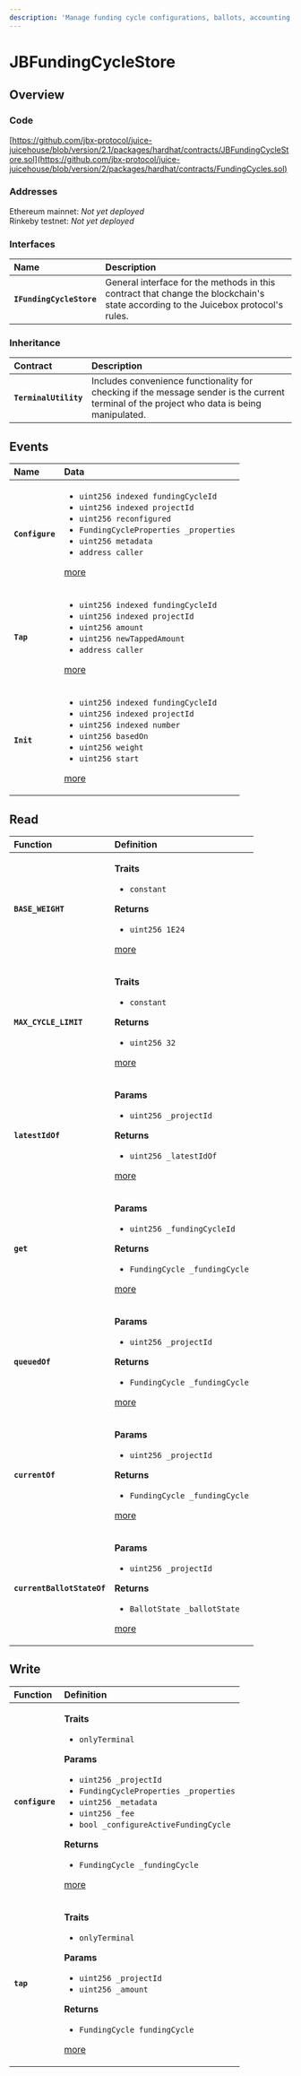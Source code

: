 ```yaml
---
description: 'Manage funding cycle configurations, ballots, accounting, and scheduling.'
---
```


# JBFundingCycleStore

## Overview

### Code

[https://github.com/jbx-protocol/juice-juicehouse/blob/version/2.1/packages/hardhat/contracts/JBFundingCycleStore.sol](https://github.com/jbx-protocol/juice-juicehouse/blob/version/2/packages/hardhat/contracts/FundingCycles.sol)

### **Addresses**

Ethereum mainnet: _Not yet deployed_  
Rinkeby testnet: _Not yet deployed_

### **Interfaces**

| Name | Description |
| :--- | :--- |
| **`IFundingCycleStore`** | General interface for the methods in this contract that change the blockchain's state according to the Juicebox protocol's rules. |

### **Inheritance**

| Contract | Description |
| :--- | :--- |
| **`TerminalUtility`** | Includes convenience functionality for checking if the message sender is the current terminal of the project who data is being manipulated. |

## Events

<table>
  <thead>
    <tr>
      <th style="text-align:left">Name</th>
      <th style="text-align:left">Data</th>
    </tr>
  </thead>
  <tbody>
    <tr>
      <td style="text-align:left"><b><code>Configure</code></b>
      </td>
      <td style="text-align:left">
        <ul>
          <li><code>uint256 indexed fundingCycleId</code> 
          </li>
          <li><code>uint256 indexed projectId</code> 
          </li>
          <li><code>uint256 reconfigured</code> 
          </li>
          <li><code>FundingCycleProperties _properties</code> 
          </li>
          <li><code>uint256 metadata</code> 
          </li>
          <li><code>address caller</code>
          </li>
        </ul>
        <p><a href="events/configure.md">more</a>
        </p>
      </td>
    </tr>
    <tr>
      <td style="text-align:left"><b><code>Tap</code></b>
      </td>
      <td style="text-align:left">
        <ul>
          <li><code>uint256 indexed fundingCycleId</code> 
          </li>
          <li><code>uint256 indexed projectId</code> 
          </li>
          <li><code>uint256 amount</code> 
          </li>
          <li><code>uint256 newTappedAmount</code> 
          </li>
          <li><code>address caller</code>
          </li>
        </ul>
        <p><a href="events/tap.md">more</a>
        </p>
      </td>
    </tr>
    <tr>
      <td style="text-align:left"><b><code>Init</code></b>
      </td>
      <td style="text-align:left">
        <ul>
          <li><code>uint256 indexed fundingCycleId</code> 
          </li>
          <li><code>uint256 indexed projectId</code> 
          </li>
          <li><code>uint256 indexed number</code> 
          </li>
          <li><code>uint256 basedOn</code> 
          </li>
          <li><code>uint256 weight</code> 
          </li>
          <li><code>uint256 start</code>
          </li>
        </ul>
        <p><a href="events/init.md">more</a>
        </p>
      </td>
    </tr>
  </tbody>
</table>

## Read

<table>
  <thead>
    <tr>
      <th style="text-align:left">Function</th>
      <th style="text-align:left">Definition</th>
    </tr>
  </thead>
  <tbody>
    <tr>
      <td style="text-align:left"><b><code>BASE_WEIGHT</code></b>
      </td>
      <td style="text-align:left">
        <p><b>Traits</b>
        </p>
        <ul>
          <li><code>constant</code>
          </li>
        </ul>
        <p><b>Returns</b>
        </p>
        <ul>
          <li><code>uint256 1E24</code>
          </li>
        </ul>
        <p><a href="read/base_weight.md">more</a>
        </p>
      </td>
    </tr>
    <tr>
      <td style="text-align:left"><b><code>MAX_CYCLE_LIMIT</code></b>
      </td>
      <td style="text-align:left">
        <p><b>Traits</b>
        </p>
        <ul>
          <li><code>constant</code>
          </li>
        </ul>
        <p><b>Returns</b>
        </p>
        <ul>
          <li><code>uint256 32</code>
          </li>
        </ul>
        <p><a href="read/max_cycle_limit.md">more</a>
        </p>
      </td>
    </tr>
    <tr>
      <td style="text-align:left"><b><code>latestIdOf</code></b>
      </td>
      <td style="text-align:left">
        <p><b>Params</b>
        </p>
        <ul>
          <li><code>uint256 _projectId</code>
          </li>
        </ul>
        <p><b>Returns</b>
        </p>
        <ul>
          <li><code>uint256 _latestIdOf</code>
          </li>
        </ul>
        <p><a href="read/latestidof.md">more</a>
        </p>
      </td>
    </tr>
    <tr>
      <td style="text-align:left"><b><code>get</code></b>
      </td>
      <td style="text-align:left">
        <p><b>Params</b>
        </p>
        <ul>
          <li><code>uint256 _fundingCycleId</code>
          </li>
        </ul>
        <p><b>Returns</b>
        </p>
        <ul>
          <li><code>FundingCycle _fundingCycle</code>
          </li>
        </ul>
        <p><a href="read/get.md">more</a>
        </p>
      </td>
    </tr>
    <tr>
      <td style="text-align:left"><b><code>queuedOf</code></b>
      </td>
      <td style="text-align:left">
        <p><b>Params</b>
        </p>
        <ul>
          <li><code>uint256 _projectId</code>
          </li>
        </ul>
        <p><b>Returns</b>
        </p>
        <ul>
          <li><code>FundingCycle _fundingCycle</code>
          </li>
        </ul>
        <p><a href="read/queuedof.md">more</a>
        </p>
      </td>
    </tr>
    <tr>
      <td style="text-align:left"><b><code>currentOf</code></b>
      </td>
      <td style="text-align:left">
        <p><b>Params</b>
        </p>
        <ul>
          <li><code>uint256 _projectId</code>
          </li>
        </ul>
        <p><b>Returns</b>
        </p>
        <ul>
          <li><code>FundingCycle _fundingCycle</code>
          </li>
        </ul>
        <p><a href="read/currentof.md">more</a>
        </p>
      </td>
    </tr>
    <tr>
      <td style="text-align:left"><b><code>currentBallotStateOf</code></b>
      </td>
      <td style="text-align:left">
        <p><b>Params</b>
        </p>
        <ul>
          <li><code>uint256 _projectId</code>
          </li>
        </ul>
        <p><b>Returns</b>
        </p>
        <ul>
          <li><code>BallotState _ballotState</code>
          </li>
        </ul>
        <p><a href="read/currentballotstateof.md">more</a>
        </p>
      </td>
    </tr>
  </tbody>
</table>

## Write

<table>
  <thead>
    <tr>
      <th style="text-align:left">Function</th>
      <th style="text-align:left">Definition</th>
    </tr>
  </thead>
  <tbody>
    <tr>
      <td style="text-align:left"><b><code>configure</code></b>
      </td>
      <td style="text-align:left">
        <p><b>Traits</b>
        </p>
        <ul>
          <li><code>onlyTerminal</code>
          </li>
        </ul>
        <p><b>Params</b>
        </p>
        <ul>
          <li><code>uint256 _projectId</code> 
          </li>
          <li><code>FundingCycleProperties _properties</code> 
          </li>
          <li><code>uint256 _metadata</code> 
          </li>
          <li><code>uint256 _fee</code> 
          </li>
          <li><code>bool _configureActiveFundingCycle</code>
          </li>
        </ul>
        <p><b>Returns</b>
        </p>
        <ul>
          <li><code>FundingCycle _fundingCycle</code>
          </li>
        </ul>
        <p><a href="write/configure.md">more</a>
        </p>
      </td>
    </tr>
    <tr>
      <td style="text-align:left"><b><code>tap</code></b>
      </td>
      <td style="text-align:left">
        <p><b>Traits</b>
        </p>
        <ul>
          <li><code>onlyTerminal</code>
          </li>
        </ul>
        <p><b>Params</b>
        </p>
        <ul>
          <li><code>uint256 _projectId</code> 
          </li>
          <li><code>uint256 _amount</code>
          </li>
        </ul>
        <p><b>Returns</b>
        </p>
        <ul>
          <li><code>FundingCycle fundingCycle</code>
          </li>
        </ul>
        <p><a href="write/tap.md">more</a>
        </p>
      </td>
    </tr>
  </tbody>
</table>

